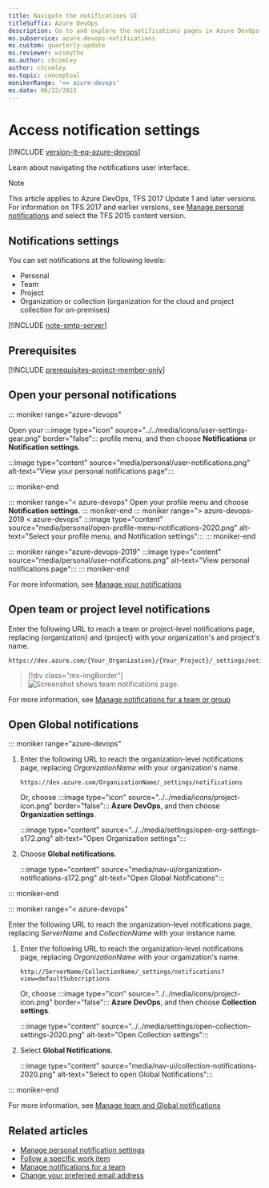 ```yaml
---
title: Navigate the notifications UI
titleSuffix: Azure DevOps 
description: Go to and explore the notifications pages in Azure DevOps.  
ms.subservice: azure-devops-notifications
ms.custom: quarterly-update
ms.reviewer: wismythe
ms.author: chcomley
author: chcomley
ms.topic: conceptual
monikerRange: '<= azure-devops'
ms.date: 06/22/2023 
---
```


# Access notification settings

[!INCLUDE [version-lt-eq-azure-devops](../../includes/version-lt-eq-azure-devops.md)]

Learn about navigating the notifications user interface.

> [!NOTE]  
> This article applies to Azure DevOps, TFS 2017 Update 1 and later versions. For information on TFS 2017 and earlier versions, see [Manage personal notifications](manage-your-personal-notifications.md) and select the TFS 2015 content version. 

## Notifications settings

You can set notifications at the following levels:

* Personal
* Team
* Project
* Organization or collection (organization for the cloud and project collection for on-premises)

[!INCLUDE [note-smtp-server](includes/note-smtp-server.md)]

## Prerequisites

[!INCLUDE [prerequisites-project-member-only](../../boards/includes/prerequisites-project-member-only.md)]

<a id="open-person-level"></a>

## Open your personal notifications 

::: moniker range="azure-devops"

Open your :::image type="icon" source="../../media/icons/user-settings-gear.png" border="false"::: profile menu, and then choose **Notifications** or **Notification settings**.

:::image type="content" source="media/personal/user-notifications.png" alt-text="View your personal notifications page":::

::: moniker-end

::: moniker range="< azure-devops"
Open your profile menu and choose **Notification settings**. 
::: moniker-end
::: moniker range="> azure-devops-2019 < azure-devops"
:::image type="content" source="media/personal/open-profile-menu-notifications-2020.png" alt-text="Select your profile menu, and Notification settings":::
::: moniker-end

::: moniker range="azure-devops-2019"
:::image type="content" source="media/personal/user-notifications.png" alt-text="View personal notifications page":::
::: moniker-end

For more information, see [Manage your notifications](manage-your-personal-notifications.md)

<a id="project"></a>

## Open team or project level notifications

Enter the following URL to reach a team or project-level notifications page, replacing {organization} and {project} with your organization's and project's name. 

```URL
https://dev.azure.com/{Your_Organization}/{Your_Project}/_settings/notifications
```

> [!div class="mx-imgBorder"]  
> ![Screenshot shows team notifications page.](media/nav-team-notifications-hub-newnav.png)  

For more information, see [Manage notifications for a team or group](manage-team-group-global-organization-notifications.md)

<a id="open-org-level"></a>

## Open Global notifications

::: moniker range="azure-devops"

1. Enter the following URL to reach the organization-level notifications page, replacing *OrganizationName* with your organization's name. 

	```URL
	https://dev.azure.com/OrganizationName/_settings/notifications
	```

	Or, choose :::image type="icon" source="../../media/icons/project-icon.png" border="false"::: **Azure DevOps**,  and then choose **Organization settings**. 

	:::image type="content" source="../../media/settings/open-org-settings-s172.png" alt-text="Open Organization settings":::

2. Choose **Global notifications**.  

	:::image type="content" source="media/nav-ui/organization-notifications-s172.png" alt-text="Open Global Notifications":::

::: moniker-end

::: moniker range="< azure-devops"

Enter the following URL to reach the organization-level notifications page, replacing *ServerName* and *CollectionName* with your instance name. 

1. Enter the following URL to reach the organization-level notifications page, replacing *OrganizationName* with your organization's name. 

	```URL
	http://ServerName/CollectionName/_settings/notifications?view=defaultSubscriptions
	```

	Or, choose :::image type="icon" source="../../media/icons/project-icon.png" border="false"::: **Azure DevOps**, and then choose **Collection settings**. 

	:::image type="content" source="../../media/settings/open-collection-settings-2020.png" alt-text="Open Collection settings":::

2. Select **Global Notifications**.  

	:::image type="content" source="media/nav-ui/collection-notifications-2020.png" alt-text="Select to open Global Notifications":::

::: moniker-end

For more information, see [Manage team and Global notifications](manage-team-group-global-organization-notifications.md)

## Related articles

- [Manage personal notification settings](manage-your-personal-notifications.md)
- [Follow a specific work item](../../boards/work-items/follow-work-items.md)  
- [Manage notifications for a team](./manage-team-group-global-organization-notifications.md)  
- [Change your preferred email address](change-email-address.md)